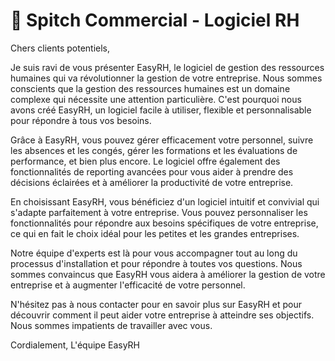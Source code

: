 # 🔔 Spitch Commercial - Logiciel RH

Chers clients potentiels,

Je suis ravi de vous présenter EasyRH, le logiciel de gestion des ressources humaines qui va révolutionner la gestion de votre entreprise. Nous sommes conscients que la gestion des ressources humaines est un domaine complexe qui nécessite une attention particulière. C'est pourquoi nous avons créé EasyRH, un logiciel facile à utiliser, flexible et personnalisable pour répondre à tous vos besoins.

Grâce à EasyRH, vous pouvez gérer efficacement votre personnel, suivre les absences et les congés, gérer les formations et les évaluations de performance, et bien plus encore. Le logiciel offre également des fonctionnalités de reporting avancées pour vous aider à prendre des décisions éclairées et à améliorer la productivité de votre entreprise.

En choisissant EasyRH, vous bénéficiez d'un logiciel intuitif et convivial qui s'adapte parfaitement à votre entreprise. Vous pouvez personnaliser les fonctionnalités pour répondre aux besoins spécifiques de votre entreprise, ce qui en fait le choix idéal pour les petites et les grandes entreprises.

Notre équipe d'experts est là pour vous accompagner tout au long du processus d'installation et pour répondre à toutes vos questions. Nous sommes convaincus que EasyRH vous aidera à améliorer la gestion de votre entreprise et à augmenter l'efficacité de votre personnel.

N'hésitez pas à nous contacter pour en savoir plus sur EasyRH et pour découvrir comment il peut aider votre entreprise à atteindre ses objectifs. Nous sommes impatients de travailler avec vous.

Cordialement,
L'équipe EasyRH

